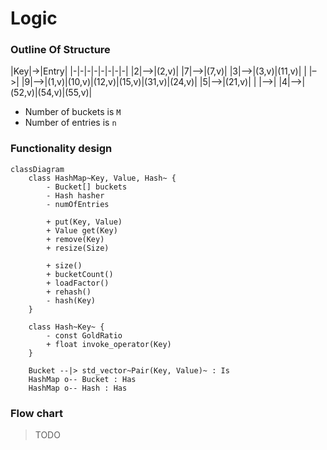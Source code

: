 # Logic

### Outline Of Structure
|Key|->|Entry|
|-|-|-|-|-|-|-|-|
|2|–>|(2,v)|
|7|–>|(7,v)|
|3|–>|(3,v)|(11,v)|
| |–>|
|9|–>|(1,v)|(10,v)|(12,v)|(15,v)|(31,v)|(24,v)|
|5|–>|(21,v)|
| |–>|
|4|–>|(52,v)|(54,v)|(55,v)|

- Number of buckets is `M`
- Number of entries is `n`

### Functionality design
```mermaid
classDiagram
	class HashMap~Key, Value, Hash~ {
		- Bucket[] buckets
		- Hash hasher
		- numOfEntries
		
		+ put(Key, Value)
		+ Value get(Key)
		+ remove(Key)
		+ resize(Size)

		+ size()
		+ bucketCount()
		+ loadFactor()
		+ rehash()
		- hash(Key)
	}

	class Hash~Key~ {
		- const GoldRatio
		+ float invoke_operator(Key)
	}

	Bucket --|> std_vector~Pair(Key, Value)~ : Is
	HashMap o-- Bucket : Has
	HashMap o-- Hash : Has
```

### Flow chart
> TODO